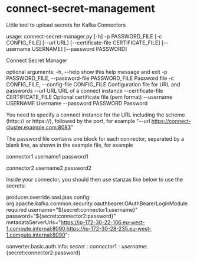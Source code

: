 # connect-secret-management
Little tool to upload secrets for Kafka Connectors

usage: connect-secret-manager.py [-h] -p PASSWORD_FILE [-c CONFIG_FILE] [--url URL] [--certificate-file CERTIFICATE_FILE] [--username USERNAME] [--password PASSWORD]

Connect Secret Manager

optional arguments:
  -h, --help            show this help message and exit
  -p PASSWORD_FILE, --password-file PASSWORD_FILE
                        Password file
  -c CONFIG_FILE, --config-file CONFIG_FILE
                        Configuration file for URL and passwords
  --url URL             URL of a connect instance
  --certificate-file CERTIFICATE_FILE
                        Optional certificate file (pem format)
  --username USERNAME   Username
  --password PASSWORD   Password

You need to specify a connect instance for the URL including the scheme (http::// or https://), followed by the port,
for example "--url https://connect-cluster.example.com:8083"

The password file contains one block for each connector, separated by a blank line, as shown in the example file,
for example

connector1
username1
password1

connector2
username2
password2

Inside your connector, you should then use stanzas like below to use the secrets:

producer.override.sasl.jaas.config:
org.apache.kafka.common.security.oauthbearer.OAuthBearerLoginModule required username="${secret:connector1:username}" password="${secret:connector2:password}" metadataServerUrls="https://ip-172-30-22-106.eu-west-1.compute.internal:8090,https://ip-172-30-28-235.eu-west-1.compute.internal:8090";

converter.basic.auth.info:
${secret:connector1:username}:${secret:connector2:password}

